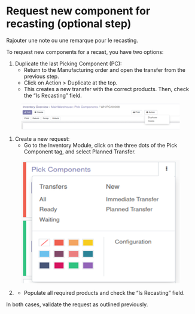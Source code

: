# Request new component for recasting (optional step)

Rajouter une note ou une remarque pour le recasting.

To request new components for a recast, you have two options:

1. Duplicate the last Picking Component (PC):
   * Return to the Manufacturing order and open the transfer from the previous step.
   * Click on Action > Duplicate at the top.
   * This creates a new transfer with the correct products. Then, check the “Is Recasting” field.

<figure><img src="../../../.gitbook/assets/image (59).png" alt=""><figcaption></figcaption></figure>

1. Create a new request:
   * Go to the Inventory Module, click on the three dots of the Pick Component tag, and select Planned Transfer.

<figure><img src="../../../.gitbook/assets/image (60).png" alt=""><figcaption></figcaption></figure>

2.
   * Populate all required products and check the “Is Recasting” field.

In both cases, validate the request as outlined previously.
